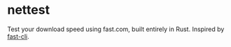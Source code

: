 # nettest
Test your download speed using fast.com, built entirely in Rust. Inspired by [fast-cli](https://github.com/sindresorhus/fast-cli).
